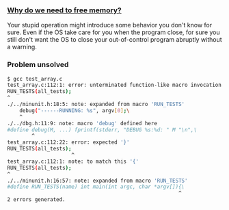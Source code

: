 ### [Why do we need to free memory?](http://www.cplusplus.com/forum/beginner/186031/)
Your stupid operation might introduce some behavior you don't know for sure.
Even if the OS take care for you when the program close, for sure you still don't want the OS  to close your out-of-control program abruptly without a warning.

### Problem unsolved
```sh
$ gcc test_array.c
test_array.c:112:1: error: unterminated function-like macro invocation
RUN_TESTS(all_tests);
^
./../minunit.h:18:5: note: expanded from macro 'RUN_TESTS'
    debug("------RUNNING: %s", argv[0];\
    ^
./../dbg.h:11:9: note: macro 'debug' defined here
#define debug(M, ...) fprintf(stderr, "DEBUG %s:%d: " M "\n",\
        ^
test_array.c:112:22: error: expected '}'
RUN_TESTS(all_tests);
                     ^
test_array.c:112:1: note: to match this '{'
RUN_TESTS(all_tests);
^
./../minunit.h:16:57: note: expanded from macro 'RUN_TESTS'
#define RUN_TESTS(name) int main(int argc, char *argv[]){\
                                                        ^
2 errors generated.
```
